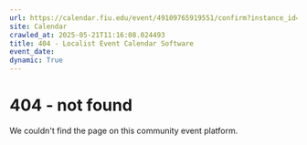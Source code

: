 ```yaml
---
url: https://calendar.fiu.edu/event/49109765919551/confirm?instance_id=49109765960537&return=https%3A%2F%2Fcalendar.fiu.edu%2Fcalendar%3Fevent_types%255B%255D%3D121721
site: Calendar
crawled_at: 2025-05-21T11:16:08.024493
title: 404 - Localist Event Calendar Software
event_date: 
dynamic: True
---
```


# 404 - not found
We couldn't find the page on this community event platform.
